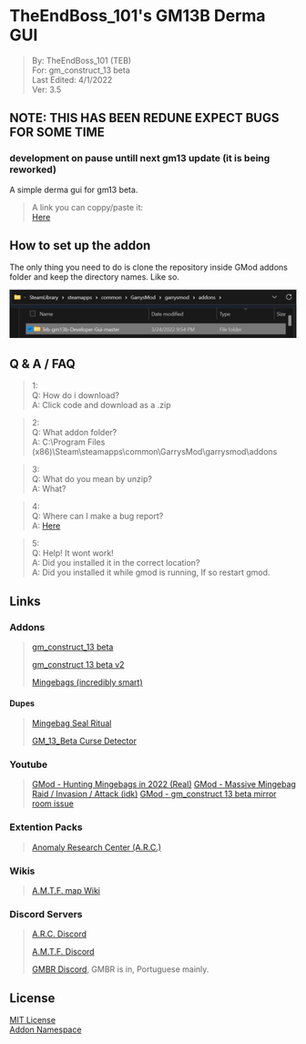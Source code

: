 # TheEndBoss_101's GM13B Derma GUI

>By: TheEndBoss_101 (TEB)  
>For: gm_construct_13 beta  
>Last Edited: 4/1/2022  
>Ver: 3.5

## NOTE: THIS HAS BEEN REDUNE EXPECT BUGS FOR SOME TIME
### development on pause untill next gm13 update (it is being reworked)

A simple derma gui for gm13 beta.

> A link you can coppy/paste it:  
> [Here](https://github.com/TheEndBoss-101/TheEndBoss_101-GM13B-Derma-GUI)

## How to set up the addon

The only thing you need to do is clone the repository inside GMod addons folder and keep the directory names. Like so.

![Mingebags (incredibly smart)](/img/addons.png)

## Q & A / FAQ

>1:  
> Q: How do i download?  
> A: Click code and download as a .zip

>2:  
> Q: What addon folder?  
> A: C:\Program Files (x86)\Steam\steamapps\common\GarrysMod\garrysmod\addons

>3:  
> Q: What do you mean by unzip?  
> A: What?

>4:  
> Q: Where can I make a bug report?  
> A: [Here](https://github.com/TheEndBoss-101/Teb-gm13b-Developer-Gui/issues)

>5:  
> Q: Help! It wont work!  
> A: Did you installed it in the correct location?  
> A: Did you installed it while gmod is running, If so restart gmod.

## Links

### Addons  

> [gm_construct_13 beta](https://steamcommunity.com/sharedfiles/filedetails/?id=2553727051)
>
> [gm_construct 13 beta v2](https://steamcommunity.com/sharedfiles/filedetails/?id=2580632976)
>
> [Mingebags (incredibly smart)](https://steamcommunity.com/sharedfiles/filedetails/?id=2762511940)

#### Dupes  

> [Mingebag Seal Ritual](https://steamcommunity.com/sharedfiles/filedetails/?id=2766366126)
>
> [GM_13_Beta Curse Detector](https://steamcommunity.com/sharedfiles/filedetails/?id=2774605058) <!-- I made this. -->

### Youtube

> [GMod - Hunting Mingebags in 2022 (Real)](https://www.youtube.com/watch?v=T4xQKoOnjcE)
> [GMod - Massive Mingebag Raid / Invasion / Attack (idk)](https://www.youtube.com/watch?v=dVi2NWPtx4I)
> [GMod - gm_construct 13 beta mirror room issue](https://www.youtube.com/watch?v=_GCzIEW8gVk)

### Extention Packs

> [Anomaly Research Center (A.R.C.)](https://github.com/Xalalau/Anomaly-Research-Center-ARC)

### Wikis

> [A.M.T.F. map Wiki](https://gmconstruct-13-beta.fandom.com/wiki/Gm_construct_13_beta_Wiki)

### Discord Servers

> [A.R.C. Discord](https://discord.gg/97UpY3D7XB)
>
> [A.M.T.F. Discord](https://discord.gg/dw3rVqMhr7)
>
> [GMBR Discord](https://discord.gg/ytkXGNU), GMBR is in, Portuguese mainly.

## License

[MIT License](/LICENSE.md)  
[Addon Namespace](/NAMESPACE.md)  
